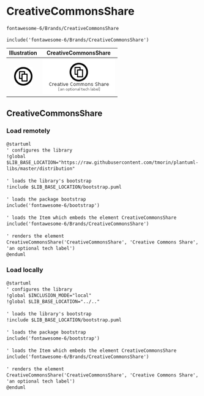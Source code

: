 # CreativeCommonsShare


```text
fontawesome-6/Brands/CreativeCommonsShare
```

```text
include('fontawesome-6/Brands/CreativeCommonsShare')
```



| Illustration | CreativeCommonsShare |
| :---: | :---: |
| ![illustration for Illustration](../../fontawesome-6/Brands/CreativeCommonsShare.png) | ![illustration for CreativeCommonsShare](../../fontawesome-6/Brands/CreativeCommonsShare.Local.png) |




## CreativeCommonsShare

### Load remotely
```plantuml
@startuml
' configures the library
!global $LIB_BASE_LOCATION="https://raw.githubusercontent.com/tmorin/plantuml-libs/master/distribution"

' loads the library's bootstrap
!include $LIB_BASE_LOCATION/bootstrap.puml

' loads the package bootstrap
include('fontawesome-6/bootstrap')

' loads the Item which embeds the element CreativeCommonsShare
include('fontawesome-6/Brands/CreativeCommonsShare')

' renders the element
CreativeCommonsShare('CreativeCommonsShare', 'Creative Commons Share', 'an optional tech label')
@enduml
```

### Load locally
```plantuml
@startuml
' configures the library
!global $INCLUSION_MODE="local"
!global $LIB_BASE_LOCATION="../.."

' loads the library's bootstrap
!include $LIB_BASE_LOCATION/bootstrap.puml

' loads the package bootstrap
include('fontawesome-6/bootstrap')

' loads the Item which embeds the element CreativeCommonsShare
include('fontawesome-6/Brands/CreativeCommonsShare')

' renders the element
CreativeCommonsShare('CreativeCommonsShare', 'Creative Commons Share', 'an optional tech label')
@enduml
```


